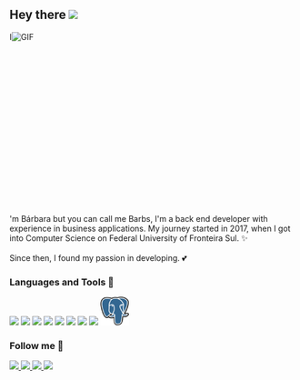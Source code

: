 ## Hey there <img src="https://media.giphy.com/media/8jYWjETuBX9CTeZLPn/giphy.gif" width="50">

<img align="right" alt="GIF" src="https://media.giphy.com/media/L1R1tvI9svkIWwpVYr/giphy.gif" width="500" height="320" />
I'm Bárbara but you can call me Barbs, I'm a back end developer with experience in business applications. My journey started in 2017, when I got into Computer Science on Federal University of Fronteira Sul. ✨
<br><br>
Since then, I found my passion in developing. 💕
<br>

### Languages and Tools 👾

<img src="https://media3.giphy.com/media/ln7z2eWriiQAllfVcn/200w.webp" width="50"> <img src="https://i.giphy.com/media/LMt9638dO8dftAjtco/200.webp" width="50"/> <img src="https://i.giphy.com/media/eNAsjO55tPbgaor7ma/200w.webp" width="50"/> <img src="https://media.giphy.com/media/kdFc8fubgS31b8DsVu/giphy.gif" width="50"/> <img src="https://i.giphy.com/media/KzJkzjggfGN5Py6nkT/200.webp" width="50"/> <img src="https://media.giphy.com/media/XAxylRMCdpbEWUAvr8/giphy.gif" width="50"/> <img src="https://media.giphy.com/media/fsEaZldNC8A1PJ3mwp/giphy.gif" width="50"/> <img src="https://www.freepnglogos.com/uploads/logo-mysql-png/logo-mysql-mysql-logo-png-images-are-download-crazypng-21.png" width="50"/> <img src="https://raw.githubusercontent.com/github/explore/80688e429a7d4ef2fca1e82350fe8e3517d3494d/topics/postgresql/postgresql.png" width="50"/>

### Follow me 🦊
<a href="https://twitter.com/barbs_pegoraro">
  <img src="https://media.giphy.com/media/H508mck9ufO9q6z76O/giphy.gif" width="50"/>
</a>
<a href="https://www.instagram.com/barbara_pegoraro/">
  <img src="https://media.giphy.com/media/CbIM7u9TxvSs1KXwfD/giphy.gif" width="47"/>
</a>
<a href="https://www.linkedin.com/in/bárbara-pegoraro-markus-1aa906189/">
  <img src="https://media.giphy.com/media/HQTYdpx1yhxWpugAi2/giphy.gif" width="60"/>
</a>
<a href="https://discord.gg/SptyNvP32t">
  <img src="https://www.freepnglogos.com/uploads/twitch-icon-png-10.png" width="50"/>
</a>

